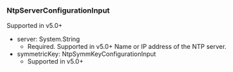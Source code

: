 ### NtpServerConfigurationInput
Supported in v5.0+

- server: System.String
  - Required. Supported in v5.0+
      Name or IP address of the NTP server.
- symmetricKey: NtpSymmKeyConfigurationInput
  - Supported in v5.0+
